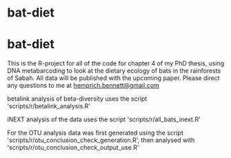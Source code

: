 # bat-diet
# bat-diet
This is the R-project for all of the code for chapter 4 of my PhD thesis, using DNA metabarcoding to look at the dietary ecology of bats in the rainforests of Sabah. All data will be published with the upcoming paper. Please direct any questions to me at hemprich.bennett@gmail.com

betalink analysis of beta-diversity uses the script 'scripts/r/betalink_analysis.R'

iNEXT analysis of the data uses the script 'scripts/r/all_bats_inext.R'

For the OTU analysis data was first generated using the script 'scripts/r/otu_conclusion_check_generation.R', then analysed with 'scripts/r/otu_conclusion_check_output_use.R'